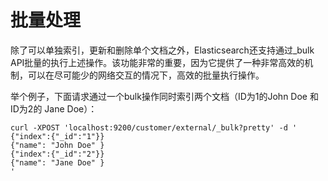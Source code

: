 # 批量处理

除了可以单独索引，更新和删除单个文档之外，Elasticsearch还支持通过\_bulk API批量的执行上述操作。该功能非常的重要，因为它提供了一种非常高效的机制，可以在尽可能少的网络交互的情况下，高效的批量执行操作。

举个例子，下面请求通过一个bulk操作同时索引两个文档（ID为1的John Doe 和 ID为2的 Jane Doe）：

```
curl -XPOST 'localhost:9200/customer/external/_bulk?pretty' -d '
{"index":{"_id":"1"}}
{"name": "John Doe" }
{"index":{"_id":"2"}}
{"name": "Jane Doe" }
'
```



